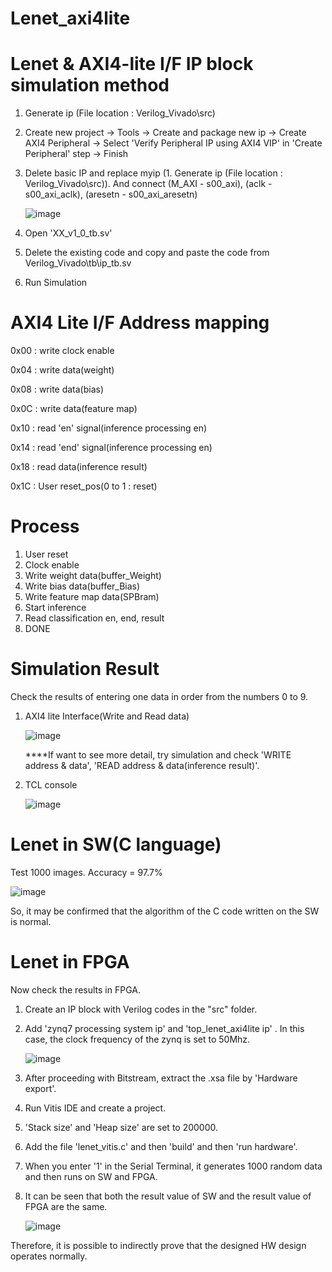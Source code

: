 # Lenet_axi4lite
# Lenet & AXI4-lite I/F IP block simulation method
1. Generate ip (File location : Verilog_Vivado\src)
2. Create new project -> Tools -> Create and package new ip -> Create AXI4 Peripheral -> Select 'Verify Peripheral IP using AXI4 VIP' in 'Create Peripheral' step -> Finish
3. Delete basic IP and replace myip (1. Generate ip (File location : Verilog_Vivado\src)). And connect (M_AXI - s00_axi), (aclk - s00_axi_aclk), (aresetn - s00_axi_aresetn)

    ![image](https://github.com/wjdtmdals29/Lenet_axi4lite/assets/109125304/306e23d2-8691-4175-996c-e2f512cf906d)
   
4. Open 'XX_v1_0_tb.sv'
5. Delete the existing code and copy and paste the code from Verilog_Vivado\tb\ip_tb.sv
6. Run Simulation

# AXI4 Lite I/F Address mapping
0x00 : write clock enable

0x04 : write data(weight)

0x08 : write data(bias)

0x0C : write data(feature map)

0x10 : read 'en' signal(inference processing en)

0x14 : read 'end' signal(inference processing en)

0x18 : read data(inference result)

0x1C : User reset_pos(0 to 1 : reset)

# Process
1. User reset
2. Clock enable
3. Write weight data(buffer_Weight)
4. Write bias data(buffer_Bias)
5. Write feature map data(SPBram)
6. Start inference
7. Read classification en, end, result
8. DONE


# Simulation Result
Check the results of entering one data in order from the numbers 0 to 9.

1. AXI4 lite Interface(Write and Read data)

   ![image](https://github.com/wjdtmdals29/Lenet_axi4lite/assets/109125304/6c00d81f-7f96-4ad3-9db9-d0b21f0741d1)

    ****If want to see more detail, try simulation and check 'WRITE address & data', 'READ address & data(inference result)'.
2. TCL console

   ![image](https://github.com/wjdtmdals29/Lenet_axi4lite/assets/109125304/464ada41-7193-41ff-8960-54e712a83ebe)

# Lenet in SW(C language)
Test 1000 images.
Accuracy = 97.7%

![image](https://github.com/wjdtmdals29/Lenet_axi4lite/assets/109125304/0b220949-d6a9-4c6e-ac50-0458c80e7993)

So, it may be confirmed that the algorithm of the C code written on the SW is normal.

# Lenet in FPGA
Now check the results in FPGA.
1. Create an IP block with Verilog codes in the "src" folder.
2. Add 'zynq7 processing system ip' and 'top_lenet_axi4lite ip' . In this case, the clock frequency of the zynq is set to 50Mhz.

   ![image](https://github.com/wjdtmdals29/Lenet_axi4lite/assets/109125304/dba94c68-32f0-4703-8174-5b71a7d5957f)

3. After proceeding with Bitstream, extract the .xsa file by 'Hardware export'.
4. Run Vitis IDE and create a project.
5. 'Stack size' and 'Heap size' are set to 200000.
6. Add the file 'lenet_vitis.c' and then 'build' and then 'run hardware'.
7. When you enter '1' in the Serial Terminal, it generates 1000 random data and then runs on SW and FPGA.
8. It can be seen that both the result value of SW and the result value of FPGA are the same.

   ![image](https://github.com/wjdtmdals29/Lenet_axi4lite/assets/109125304/735df438-5f90-44e1-967f-1e5a65ffdf83)


Therefore, it is possible to indirectly prove that the designed HW design operates normally.
